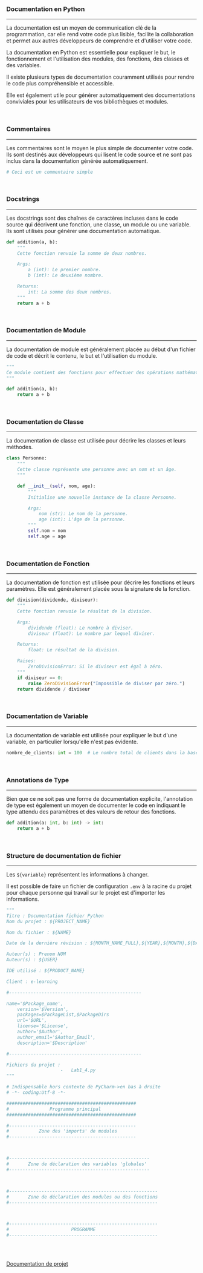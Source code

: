 ### Documentation en Python

---

La documentation est un moyen de communication clé de la programmation, car elle rend votre code plus lisible, facilite la collaboration et permet aux autres développeurs de comprendre et d'utiliser votre code.

La documentation en Python est essentielle pour expliquer le but, le fonctionnement et l'utilisation des modules, des fonctions, des classes et des variables.

Il existe plusieurs types de documentation couramment utilisés pour rendre le code plus compréhensible et accessible.

Elle est également utile pour générer automatiquement des documentations conviviales pour les utilisateurs de vos bibliothèques et modules.

<br>

### Commentaires

---

Les commentaires sont le moyen le plus simple de documenter votre code. Ils sont destinés aux développeurs qui lisent le code source et ne sont pas inclus dans la documentation générée automatiquement.

```python
# Ceci est un commentaire simple
```

<br>

### Docstrings

---

Les docstrings sont des chaînes de caractères incluses dans le code source qui décrivent une fonction, une classe, un module ou une variable. Ils sont utilisés pour générer une documentation automatique.

```python
def addition(a, b):
    """
    Cette fonction renvoie la somme de deux nombres.

    Args:
        a (int): Le premier nombre.
        b (int): Le deuxième nombre.

    Returns:
        int: La somme des deux nombres.
    """
    return a + b
```

<br>

### Documentation de Module

---

La documentation de module est généralement placée au début d'un fichier de code et décrit le contenu, le but et l'utilisation du module.

```python
"""
Ce module contient des fonctions pour effectuer des opérations mathématiques de base.
"""

def addition(a, b):
    return a + b
```

<br>

### Documentation de Classe

---

La documentation de classe est utilisée pour décrire les classes et leurs méthodes.

```python
class Personne:
    """
    Cette classe représente une personne avec un nom et un âge.
    """

    def __init__(self, nom, age):
        """
        Initialise une nouvelle instance de la classe Personne.

        Args:
            nom (str): Le nom de la personne.
            age (int): L'âge de la personne.
        """
        self.nom = nom
        self.age = age
```

<br>

### Documentation de Fonction

---

La documentation de fonction est utilisée pour décrire les fonctions et leurs paramètres. Elle est généralement placée sous la signature de la fonction.

```python
def division(dividende, diviseur):
    """
    Cette fonction renvoie le résultat de la division.

    Args:
        dividende (float): Le nombre à diviser.
        diviseur (float): Le nombre par lequel diviser.

    Returns:
        float: Le résultat de la division.

    Raises:
        ZeroDivisionError: Si le diviseur est égal à zéro.
    """
    if diviseur == 0:
        raise ZeroDivisionError("Impossible de diviser par zéro.")
    return dividende / diviseur
```

<br>

### Documentation de Variable

---

La documentation de variable est utilisée pour expliquer le but d'une variable, en particulier lorsqu'elle n'est pas évidente.

```python
nombre_de_clients: int = 100  # Le nombre total de clients dans la base de données
```

<br>

### Annotations de Type

---

Bien que ce ne soit pas une forme de documentation explicite, l'annotation de type est également un moyen de documenter le code en indiquant le type attendu des paramètres et des valeurs de retour des fonctions.

```python
def addition(a: int, b: int) -> int:
    return a + b
```

<br>

### Structure de documentation de fichier

---

Les `${variable}` représentent les informations à changer.

Il est possible de faire un fichier de configuration `.env` à la racine du projet pour chaque personne qui travail sur le projet est d'importer les informations.

```python
"""
Titre : Documentation fichier Python
Nom du projet : ${PROJECT_NAME}

Nom du fichier : ${NAME}

Date de la dernière révision : ${MONTH_NAME_FULL},${YEAR},${MONTH},${DAY},${TIME}

Auteur(s) : Prenom NOM
Auteur(s) : ${USER}

IDE utilisé : ${PRODUCT_NAME}

Client : e-learning

#-------------------------------------------------

name='$Package_name',
    version='$Version',
    packages=$PackageList,$PackageDirs
    url='$URL',
    license='$License',
    author='$Author',
    author_email='$Author_Email',
    description='$Description'

#-------------------------------------------------

Fichiers du projet :
                    -   Lab1_4.py
"""

# Indispensable hors contexte de PyCharm->en bas à droite
# -*- coding:Utf-8 -*-

################################################
#               Programme principal
################################################

#-----------------------------------------------
#           Zone des 'imports' de modules
#-----------------------------------------------



#----------------------------------------------------
#       Zone de déclaration des variables 'globales'
#----------------------------------------------------



#-------------------------------------------------------
#       Zone de déclaration des modules ou des fonctions
#-------------------------------------------------------



#-------------------------------------------------------
#                       PROGRAMME
#-------------------------------------------------------



```

<br>

[Documentation de projet](Documentations%20de%20projet.md)